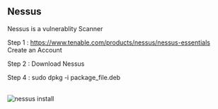 ## Nessus

Nessus is a vulnerablity Scanner

Step 1 : https://www.tenable.com/products/nessus/nessus-essentials
Create an Account

Step 2 : Download Nessus 

Step 4 : sudo dpkg -i package_file.deb

<br>![nessus install](https://user-images.githubusercontent.com/105601437/222877922-81424c29-39c1-45b0-a5b5-e4fca14e9027.png)
<br>
